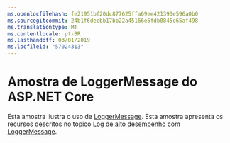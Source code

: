 ```yaml
---
ms.openlocfilehash: fe21951bf20dc877625ffa69ee421390e596a0b0
ms.sourcegitcommit: 24b1f6decbb17bb22a45166e5fdb0845c65af498
ms.translationtype: MT
ms.contentlocale: pt-BR
ms.lasthandoff: 03/01/2019
ms.locfileid: "57024313"
---
```

# <a name="aspnet-core-loggermessage-sample"></a>Amostra de LoggerMessage do ASP.NET Core

Esta amostra ilustra o uso de [LoggerMessage](https://docs.microsoft.com/dotnet/api/microsoft.extensions.logging.loggermessage). Esta amostra apresenta os recursos descritos no tópico [Log de alto desempenho com LoggerMessage](https://docs.microsoft.com/aspnet/core/fundamentals/logging/loggermessage).
